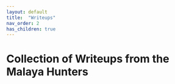 ```yaml
---
layout: default
title:  "Writeups"
nav_order: 2
has_children: true
---
```


# Collection of Writeups from the Malaya Hunters

[jekyll-docs]: https://jekyllrb.com/docs/home
[jekyll-gh]:   https://github.com/jekyll/jekyll
[jekyll-talk]: https://talk.jekyllrb.com/
